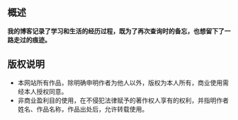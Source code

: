 ## 概述

**我的博客记录了学习和生活的经历过程，既为了再次查询时的备忘，也想留下了一路走过的痕迹。**

## 版权说明

* 本网站所有作品，除明确申明作者为他人以外，版权为本人所有，商业使用需经本人授权同意。
* 非商业盈利目的使用，在不侵犯法律赋予的著作权人享有的权利，并指明作者姓名、作品名称，作品出处后，允许转载使用。
